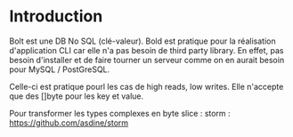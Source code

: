 # Introduction

Bolt est une DB No SQL (clé-valeur).
Bold est pratique pour la réalisation d'application CLI car elle n'a pas besoin de third party library.
En effet, pas besoin d'installer et de faire tourner un serveur comme on en aurait besoin pour MySQL / PostGreSQL.

Celle-ci est pratique pourl les cas de high reads, low writes.
Elle n'accepte que des []byte pour les key et value.

Pour transformer les types complexes en byte slice :
storm : https://github.com/asdine/storm
